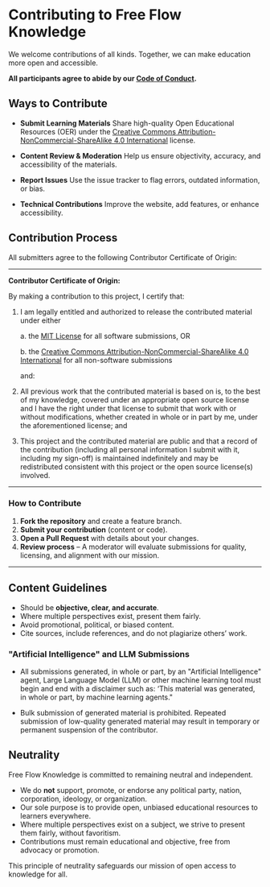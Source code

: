 # Contributing to Free Flow Knowledge

We welcome contributions of all kinds. Together, we can make education more open and accessible.

**All participants agree to abide by our [Code of Conduct](CODE_OF_CONDUCT.md).**

## Ways to Contribute

- **Submit Learning Materials**
  Share high-quality Open Educational Resources (OER) under the [Creative Commons Attribution-NonCommercial-ShareAlike 4.0 International](https://creativecommons.org/licenses/by-nc-sa/4.0/) license.

- **Content Review & Moderation**
  Help us ensure objectivity, accuracy, and accessibility of the materials.

- **Report Issues**
  Use the issue tracker to flag errors, outdated information, or bias.

- **Technical Contributions**
  Improve the website, add features, or enhance accessibility.

## Contribution Process

All submitters agree to the following Contributor Certificate of Origin:

---

**Contributor Certificate of Origin:**

By making a contribution to this project, I certify that:

1. I am legally entitled and authorized to release the contributed material under either

    a. the [MIT License](LICENSE.md) for all software submissions, OR

    b. the [Creative Commons Attribution-NonCommercial-ShareAlike 4.0 International](https://creativecommons.org/licenses/by-nc-sa/4.0/) for all non-software submissions

    and:

2. All previous work that the contributed material is based on is, to the best of my knowledge, covered under an appropriate open source license and I have the right under that license to submit that work with or without modifications, whether created in whole or in part by me, under the aforementioned license; and

3. This project and the contributed material are public and that a record of the contribution (including all personal information I submit with it, including my sign-off) is maintained indefinitely and may be redistributed consistent with this project or the open source license(s) involved.

---

### How to Contribute

1. **Fork the repository** and create a feature branch.
2. **Submit your contribution** (content or code).
3. **Open a Pull Request** with details about your changes.
4. **Review process** – A moderator will evaluate submissions for quality, licensing, and alignment with our mission.

---

## Content Guidelines

- Should be **objective, clear, and accurate**.
- Where multiple perspectives exist, present them fairly.
- Avoid promotional, political, or biased content.
- Cite sources, include references, and do not plagiarize others’ work.

### "Artificial Intelligence" and LLM Submissions

- All submissions generated, in whole or part, by an "Artificial Intelligence" agent, Large Language Model (LLM) or other machine learning tool must begin and end with a disclaimer such as: ‘This material was generated, in whole or part, by machine learning agents."

- Bulk submission of generated material is prohibited. Repeated submission of low-quality generated material may result in temporary or permanent suspension of the contributor.

## Neutrality

Free Flow Knowledge is committed to remaining neutral and independent.

- We do **not** support, promote, or endorse any political party, nation, corporation, ideology, or organization.
- Our sole purpose is to provide open, unbiased educational resources to learners everywhere.
- Where multiple perspectives exist on a subject, we strive to present them fairly, without favoritism.
- Contributions must remain educational and objective, free from advocacy or promotion.

This principle of neutrality safeguards our mission of open access to knowledge for all.
